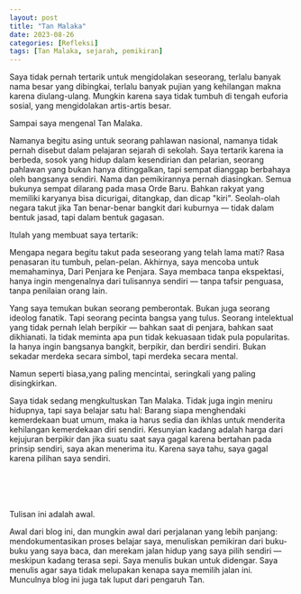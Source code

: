 ```yaml
---
layout: post
title: "Tan Malaka"
date: 2023-08-26
categories: [Refleksi]
tags: [Tan Malaka, sejarah, pemikiran]
---
```



<!-- <h1>Tan Malaka</h1> -->

<p>Saya tidak pernah tertarik untuk mengidolakan seseorang, terlalu banyak nama besar yang dibingkai, terlalu banyak pujian yang kehilangan makna karena diulang-ulang. Mungkin karena saya tidak tumbuh di tengah euforia sosial, yang  mengidolakan artis-artis besar.</p>

Sampai saya mengenal Tan Malaka.

<p>Namanya begitu asing untuk seorang pahlawan nasional, namanya tidak pernah disebut dalam pelajaran sejarah di sekolah. Saya tertarik karena ia berbeda, sosok yang hidup dalam kesendirian dan pelarian, seorang pahlawan yang bukan hanya ditinggalkan, tapi sempat dianggap berbahaya oleh bangsanya sendiri.
Nama dan pemikirannya pernah diasingkan. Semua bukunya sempat dilarang pada masa Orde Baru. Bahkan rakyat yang memiliki karyanya bisa dicurigai, ditangkap, dan dicap "kiri". Seolah-olah negara takut jika Tan benar-benar bangkit dari kuburnya — tidak dalam bentuk jasad, tapi dalam bentuk gagasan.</p>

Itulah yang membuat saya tertarik:

<p>Mengapa negara begitu takut pada seseorang yang telah lama mati?
Rasa penasaran itu tumbuh, pelan-pelan. Akhirnya, saya mencoba untuk memahaminya, Dari Penjara ke Penjara. Saya membaca tanpa ekspektasi, hanya ingin mengenalnya dari tulisannya sendiri — tanpa tafsir penguasa, tanpa penilaian orang lain.</p>

<p>Yang saya temukan bukan seorang pemberontak. Bukan juga seorang ideolog fanatik. Tapi seorang pecinta bangsa yang tulus. Seorang intelektual yang tidak pernah lelah berpikir — bahkan saat di penjara, bahkan saat dikhianati. Ia tidak meminta apa pun tidak kekuasaan tidak pula popularitas. Ia hanya ingin bangsanya bangkit, berpikir, dan berdiri sendiri. Bukan sekadar merdeka secara simbol, tapi merdeka secara mental.</p>

Namun seperti biasa,yang paling mencintai, seringkali yang paling disingkirkan.

<p>Saya tidak sedang mengkultuskan Tan Malaka. Tidak juga ingin meniru hidupnya, tapi saya belajar satu hal: Barang siapa menghendaki kemerdekaan buat umum, maka ia harus sedia dan ikhlas untuk menderita kehilangan kemerdekaan diri sendiri. Kesunyian kadang adalah harga dari kejujuran berpikir dan jika suatu saat saya gagal karena bertahan pada prinsip sendiri, saya akan menerima itu. Karena saya tahu, saya gagal karena pilihan saya sendiri.</p>
<br>
<br>
<br>
<br>
Tulisan ini adalah awal.

<p>Awal dari blog ini, dan mungkin awal dari perjalanan yang lebih panjang: mendokumentasikan proses belajar saya, menuliskan pemikiran dari buku-buku yang saya baca, dan merekam jalan hidup yang saya pilih sendiri — meskipun kadang terasa sepi. Saya menulis bukan untuk didengar. Saya menulis agar saya tidak melupakan kenapa saya memilih jalan ini. Munculnya blog ini juga tak luput dari pengaruh Tan.</p>
